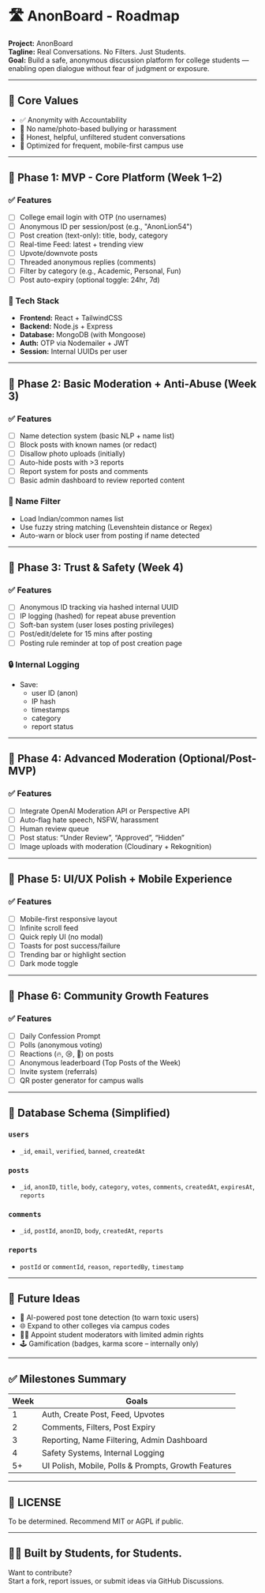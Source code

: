 # 🛣️ AnonBoard - Roadmap

**Project:** AnonBoard  
**Tagline:** Real Conversations. No Filters. Just Students.  
**Goal:** Build a safe, anonymous discussion platform for college students — enabling open dialogue without fear of judgment or exposure.

---

## 📌 Core Values

- ✅ Anonymity with Accountability
- 🚫 No name/photo-based bullying or harassment
- 🧠 Honest, helpful, unfiltered student conversations
- 📱 Optimized for frequent, mobile-first campus use

---

## 🔰 Phase 1: MVP - Core Platform (Week 1–2)

### ✅ Features
- [ ] College email login with OTP (no usernames)
- [ ] Anonymous ID per session/post (e.g., "AnonLion54")
- [ ] Post creation (text-only): title, body, category
- [ ] Real-time Feed: latest + trending view
- [ ] Upvote/downvote posts
- [ ] Threaded anonymous replies (comments)
- [ ] Filter by category (e.g., Academic, Personal, Fun)
- [ ] Post auto-expiry (optional toggle: 24hr, 7d)

### 🧰 Tech Stack
- **Frontend:** React + TailwindCSS
- **Backend:** Node.js + Express
- **Database:** MongoDB (with Mongoose)
- **Auth:** OTP via Nodemailer + JWT
- **Session:** Internal UUIDs per user

---

## 🔐 Phase 2: Basic Moderation + Anti-Abuse (Week 3)

### ✅ Features
- [ ] Name detection system (basic NLP + name list)
- [ ] Block posts with known names (or redact)
- [ ] Disallow photo uploads (initially)
- [ ] Auto-hide posts with >3 reports
- [ ] Report system for posts and comments
- [ ] Basic admin dashboard to review reported content

### 🧠 Name Filter
- Load Indian/common names list
- Use fuzzy string matching (Levenshtein distance or Regex)
- Auto-warn or block user from posting if name detected

---

## 🧩 Phase 3: Trust & Safety (Week 4)

### ✅ Features
- [ ] Anonymous ID tracking via hashed internal UUID
- [ ] IP logging (hashed) for repeat abuse prevention
- [ ] Soft-ban system (user loses posting privileges)
- [ ] Post/edit/delete for 15 mins after posting
- [ ] Posting rule reminder at top of post creation page

### 🔒 Internal Logging
- Save:
  - user ID (anon)
  - IP hash
  - timestamps
  - category
  - report status

---

## 🚨 Phase 4: Advanced Moderation (Optional/Post-MVP)

### ✅ Features
- [ ] Integrate OpenAI Moderation API or Perspective API
- [ ] Auto-flag hate speech, NSFW, harassment
- [ ] Human review queue
- [ ] Post status: “Under Review”, “Approved”, “Hidden”
- [ ] Image uploads with moderation (Cloudinary + Rekognition)

---

## 📱 Phase 5: UI/UX Polish + Mobile Experience

### ✅ Features
- [ ] Mobile-first responsive layout
- [ ] Infinite scroll feed
- [ ] Quick reply UI (no modal)
- [ ] Toasts for post success/failure
- [ ] Trending bar or highlight section
- [ ] Dark mode toggle

---

## 🌱 Phase 6: Community Growth Features

### ✅ Features
- [ ] Daily Confession Prompt
- [ ] Polls (anonymous voting)
- [ ] Reactions (🔥, 😢, 💯) on posts
- [ ] Anonymous leaderboard (Top Posts of the Week)
- [ ] Invite system (referrals)
- [ ] QR poster generator for campus walls

---

## 🧮 Database Schema (Simplified)

### `users`
- `_id`, `email`, `verified`, `banned`, `createdAt`

### `posts`
- `_id`, `anonID`, `title`, `body`, `category`, `votes`, `comments`, `createdAt`, `expiresAt`, `reports`

### `comments`
- `_id`, `postId`, `anonID`, `body`, `createdAt`, `reports`

### `reports`
- `postId` or `commentId`, `reason`, `reportedBy`, `timestamp`

---

## 🧠 Future Ideas

- 🤖 AI-powered post tone detection (to warn toxic users)
- 🌐 Expand to other colleges via campus codes
- 🧑‍⚖️ Appoint student moderators with limited admin rights
- 🕹️ Gamification (badges, karma score – internally only)

---

## ✅ Milestones Summary

| Week | Goals |
|------|-------|
| 1    | Auth, Create Post, Feed, Upvotes |
| 2    | Comments, Filters, Post Expiry |
| 3    | Reporting, Name Filtering, Admin Dashboard |
| 4    | Safety Systems, Internal Logging |
| 5+   | UI Polish, Mobile, Polls & Prompts, Growth Features |

---

## 📄 LICENSE

To be determined. Recommend MIT or AGPL if public.

---

## 👨‍💻 Built by Students, for Students.

Want to contribute?  
Start a fork, report issues, or submit ideas via GitHub Discussions.

